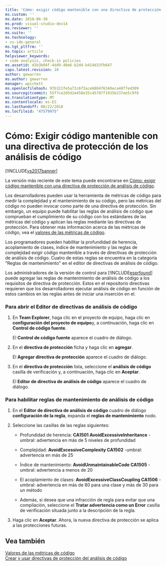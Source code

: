```yaml
---
title: 'Cómo: exigir código mantenible con una directiva de protección de análisis de código | Microsoft Docs'
ms.custom: ''
ms.date: 2018-06-30
ms.prod: visual-studio-dev14
ms.reviewer: ''
ms.suite: ''
ms.technology:
- vs-ide-general
ms.tgt_pltfrm: ''
ms.topic: article
helpviewer_keywords:
- code analysis, check-in policies
ms.assetid: d1b3b04f-4dd9-40e6-b2d4-b414d33fb647
caps.latest.revision: 10
author: gewarren
ms.author: gewarren
manager: wpickett
ms.openlocfilehash: 97b321fe5a72c6f3ace680476340eca48f7ed309
ms.sourcegitcommit: 55f7ce2d5d2e458e35c45787f1935b237ee5c9f8
ms.translationtype: MT
ms.contentlocale: es-ES
ms.lasthandoff: 08/22/2018
ms.locfileid: "47579975"
---
```

# <a name="how-to-enforce-maintainable-code-with-a-code-analysis-check-in-policy"></a>Cómo: Exigir código mantenible con una directiva de protección de los análisis de código
[!INCLUDE[vs2017banner](../includes/vs2017banner.md)]

La versión más reciente de este tema puede encontrarse en [Cómo: exigir código mantenible con una directiva de protección de análisis de código](https://docs.microsoft.com/visualstudio/code-quality/how-to-enforce-maintainable-code-with-a-code-analysis-check-in-policy).  
  
Los desarrolladores pueden usar la herramienta de métricas de código para medir la complejidad y el mantenimiento de su código, pero las métricas del código no pueden invocar como parte de una directiva de protección. Sin embargo, un equipo puede habilitar las reglas de análisis de código que comprueban el cumplimiento de su código con los estándares de las métricas del código y aplican las reglas mediante las directivas de protección. Para obtener más información acerca de las métricas de código, vea el [valores de las métricas de código](../code-quality/code-metrics-values.md).  
  
 Los programadores pueden habilitar la profundidad de herencia, acoplamiento de clases, índice de mantenimiento y las reglas de complejidad exigir código mantenible a través de directivas de protección de análisis de código. Cuatro de estas reglas se encuentra en la categoría "Reglas de mantenimiento" en el editor de directivas de análisis de código.  
  
 Los administradores de la versión de control para [!INCLUDE[esprfound](../includes/esprfound-md.md)] puede agregar las reglas de mantenimiento de análisis de código a los requisitos de directiva de protección. Estos en el repositorio directivas requieren que los desarrolladores ejecutar análisis de código en función de estos cambios en las reglas antes de iniciar una inserción en el.  
  
### <a name="to-open-the-code-analysis-policy-editor"></a>Para abrir el Editor de directivas de análisis de código  
  
1.  En **Team Explorer**, haga clic en el proyecto de equipo, haga clic en **configuración del proyecto de equipo**y, a continuación, haga clic en **Control de código fuente**.  
  
     El **Control de código fuente** aparece el cuadro de diálogo.  
  
2.  En el **directiva de protección** ficha y haga clic en **agregar**.  
  
     El **Agregar directiva de protección** aparece el cuadro de diálogo.  
  
3.  En el **directiva de protección** lista, seleccione el **análisis de código** casilla de verificación y, a continuación, haga clic en **Aceptar**.  
  
     El **Editor de directiva de análisis de código** aparece el cuadro de diálogo.  
  
### <a name="to-enable-code-analysis-maintainability-rules"></a>Para habilitar reglas de mantenimiento de análisis de código  
  
1.  En el **Editor de directiva de análisis de código** cuadro de diálogo **configuración de la regla**, expanda el **reglas de mantenimiento** nodo.  
  
2.  Seleccione las casillas de las reglas siguientes:  
  
    -   Profundidad de herencia: **CA1501 AvoidExcessiveInheritance** -umbral: advertencia en más de 5 niveles de profundidad  
  
    -   Complejidad: **AvoidExcessiveComplexity CA1502** -umbral: advertencia en más de 25  
  
    -   Índice de mantenimiento: **AvoidUnmaintainableCode CA1505** -umbral: advertencia a menos de 20  
  
    -   El acoplamiento de clases: **AvoidExcessiveClassCoupling CA1506** -umbral: advertencia en más de 80 para una clase y más de 30 para un método  
  
    -   Además, si desea que una infracción de regla para evitar que una compilación, seleccione el **Tratar advertencia como un Error** casilla de verificación situada junto a la descripción de la regla.  
  
3.  Haga clic en **Aceptar**. Ahora, la nueva directiva de protección se aplica a las protecciones futuras.  
  
## <a name="see-also"></a>Vea también  
 [Valores de las métricas de código](../code-quality/code-metrics-values.md)   
 [Crear y usar directivas de protección del análisis de código](../code-quality/creating-and-using-code-analysis-check-in-policies.md)



